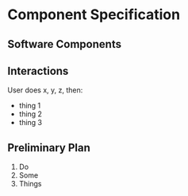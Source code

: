 # Component Specification


## Software Components


## Interactions

User does x, y, z, then:
* thing 1 
* thing 2
* thing 3


## Preliminary Plan
1. Do
2. Some
3. Things